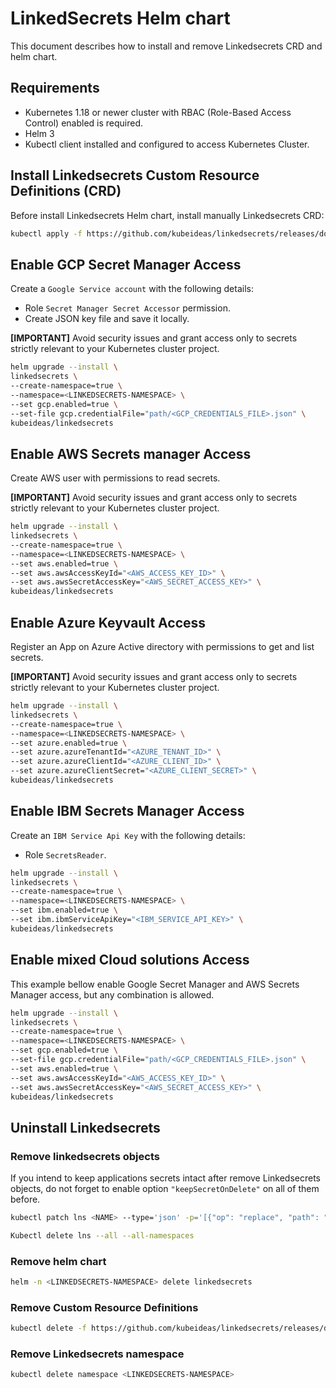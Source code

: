 # LinkedSecrets Helm chart

This document describes how to install and remove Linkedsecrets CRD and helm chart.

## Requirements

* Kubernetes 1.18 or newer cluster with RBAC (Role-Based Access Control) enabled is required.
* Helm 3
* Kubectl client installed and configured to access Kubernetes Cluster.

## Install Linkedsecrets Custom Resource Definitions (CRD)

Before install Linkedsecrets Helm chart, install manually Linkedsecrets CRD:

``` bash
kubectl apply -f https://github.com/kubeideas/linkedsecrets/releases/download/v0.8.1/security.kubeideas.io_linkedsecrets.yaml
```

## Enable GCP Secret Manager Access

Create a `Google Service account` with the following details:

* Role `Secret Manager Secret Accessor` permission.
* Create JSON key file and save it locally.

**[IMPORTANT]** Avoid security issues and grant access only to secrets strictly relevant to your Kubernetes cluster project.

``` bash
helm upgrade --install \
linkedsecrets \
--create-namespace=true \
--namespace=<LINKEDSECRETS-NAMESPACE> \
--set gcp.enabled=true \
--set-file gcp.credentialFile="path/<GCP_CREDENTIALS_FILE>.json" \
kubeideas/linkedsecrets
```

## Enable AWS Secrets manager Access

Create AWS user with permissions to read secrets.

**[IMPORTANT]** Avoid security issues and grant access only to secrets strictly relevant to your Kubernetes cluster project.

``` bash
helm upgrade --install \
linkedsecrets \
--create-namespace=true \
--namespace=<LINKEDSECRETS-NAMESPACE> \
--set aws.enabled=true \
--set aws.awsAccessKeyId="<AWS_ACCESS_KEY_ID>" \
--set aws.awsSecretAccessKey="<AWS_SECRET_ACCESS_KEY>" \
kubeideas/linkedsecrets
```

## Enable Azure Keyvault Access

Register an App on Azure Active directory with permissions to get and list secrets.

**[IMPORTANT]** Avoid security issues and grant access only to secrets strictly relevant to your Kubernetes cluster project.

``` bash
helm upgrade --install \
linkedsecrets \
--create-namespace=true \
--namespace=<LINKEDSECRETS-NAMESPACE> \
--set azure.enabled=true \
--set azure.azureTenantId="<AZURE_TENANT_ID>" \
--set azure.azureClientId="<AZURE_CLIENT_ID>" \
--set azure.azureClientSecret="<AZURE_CLIENT_SECRET>" \
kubeideas/linkedsecrets
```

## Enable IBM Secrets Manager Access

Create an `IBM Service Api Key` with the following details:

* Role `SecretsReader`.

``` bash
helm upgrade --install \
linkedsecrets \
--create-namespace=true \
--namespace=<LINKEDSECRETS-NAMESPACE> \
--set ibm.enabled=true \
--set ibm.ibmServiceApiKey="<IBM_SERVICE_API_KEY>" \
kubeideas/linkedsecrets
```

## Enable mixed Cloud solutions Access

This example bellow enable Google Secret Manager and AWS Secrets Manager access, but any combination is allowed.

``` bash
helm upgrade --install \
linkedsecrets \
--create-namespace=true \
--namespace=<LINKEDSECRETS-NAMESPACE> \
--set gcp.enabled=true \
--set-file gcp.credentialFile="path/<GCP_CREDENTIALS_FILE>.json" \
--set aws.enabled=true \
--set aws.awsAccessKeyId="<AWS_ACCESS_KEY_ID>" \
--set aws.awsSecretAccessKey="<AWS_SECRET_ACCESS_KEY>" \
kubeideas/linkedsecrets
```

## Uninstall Linkedsecrets

### Remove linkedsecrets objects

If you intend to keep applications secrets intact after remove Linkedsecrets objects, do not forget to enable option `"keepSecretOnDelete"` on all of them before.

``` bash
kubectl patch lns <NAME> --type='json' -p='[{"op": "replace", "path": "/spec/keepSecretOnDelete", "value":true}]' -n <NAMESPACE>
```

``` bash
Kubectl delete lns --all --all-namespaces
```

### Remove helm chart

``` bash
helm -n <LINKEDSECRETS-NAMESPACE> delete linkedsecrets
```

### Remove Custom Resource Definitions

``` bash
kubectl delete -f https://github.com/kubeideas/linkedsecrets/releases/download/v0.8.1/security.kubeideas.io_linkedsecrets.yaml
```

### Remove Linkedsecrets namespace

``` bash
kubectl delete namespace <LINKEDSECRETS-NAMESPACE>
```
